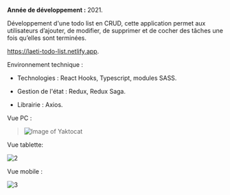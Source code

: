 **Année de développement :** 2021.</br>

Développement d'une todo list en CRUD, cette application permet aux utilisateurs d’ajouter, de modifier, de supprimer et de cocher des tâches une fois qu’elles sont terminées.

https://laeti-todo-list.netlify.app.

Environnement technique : 
 
 - Technologies : React Hooks, Typescript, modules SASS.
 
 - Gestion de l'état : Redux, Redux Saga.
 
 - Librairie : Axios.


Vue PC :
> ![Image of Yaktocat](https://user-images.githubusercontent.com/77897283/126187551-d23cef7f-417b-4c30-9d90-e3bcec51ae24.png)

Vue tablette:

![2](https://user-images.githubusercontent.com/77897283/139804019-f01c919c-eb9b-41d5-bc73-5bb1ce0c72a8.jpg)

Vue mobile :

![3](https://user-images.githubusercontent.com/77897283/139804025-30dfdb00-e88e-4486-b05b-7938760569fd.jpg)

